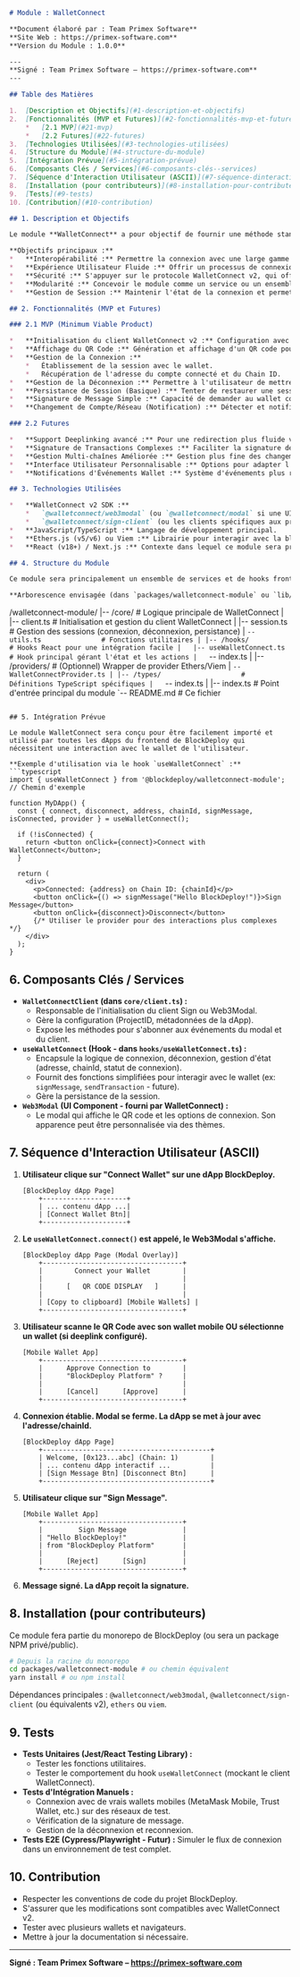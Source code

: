 ```markdown
# Module : WalletConnect

**Document élaboré par : Team Primex Software**
**Site Web : https://primex-software.com**
**Version du Module : 1.0.0**

---
**Signé : Team Primex Software – https://primex-software.com**
---

## Table des Matières

1.  [Description et Objectifs](#1-description-et-objectifs)
2.  [Fonctionnalités (MVP et Futures)](#2-fonctionnalités-mvp-et-futures)
    *   [2.1 MVP](#21-mvp)
    *   [2.2 Futures](#22-futures)
3.  [Technologies Utilisées](#3-technologies-utilisées)
4.  [Structure du Module](#4-structure-du-module)
5.  [Intégration Prévue](#5-intégration-prévue)
6.  [Composants Clés / Services](#6-composants-clés--services)
7.  [Séquence d'Interaction Utilisateur (ASCII)](#7-séquence-dinteraction-utilisateur-ascii)
8.  [Installation (pour contributeurs)](#8-installation-pour-contributeurs)
9.  [Tests](#9-tests)
10. [Contribution](#10-contribution)

## 1. Description et Objectifs

Le module **WalletConnect** a pour objectif de fournir une méthode standardisée et sécurisée permettant aux utilisateurs de connecter leurs wallets mobiles à la plateforme BlockDeploy et à ses dApps. Il s'agit d'un composant crucial pour l'interaction avec la blockchain, notamment pour les utilisateurs qui préfèrent gérer leurs actifs via des applications mobiles dédiées plutôt que des extensions de navigateur.

**Objectifs principaux :**
*   **Interopérabilité :** Permettre la connexion avec une large gamme de wallets mobiles supportant le protocole WalletConnect.
*   **Expérience Utilisateur Fluide :** Offrir un processus de connexion simple et intuitif via QR code ou deeplinking.
*   **Sécurité :** S'appuyer sur le protocole WalletConnect v2, qui offre des améliorations en termes de sécurité et de flexibilité par rapport à la v1.
*   **Modularité :** Concevoir le module comme un service ou un ensemble de hooks facilement intégrables par les autres dApps de BlockDeploy.
*   **Gestion de Session :** Maintenir l'état de la connexion et permettre la déconnexion.

## 2. Fonctionnalités (MVP et Futures)

### 2.1 MVP (Minimum Viable Product)

*   **Initialisation du client WalletConnect v2 :** Configuration avec l'ID de projet requis (ProjectID de WalletConnect Cloud).
*   **Affichage du QR Code :** Génération et affichage d'un QR code pour la connexion via wallet mobile.
*   **Gestion de la Connexion :**
    *   Établissement de la session avec le wallet.
    *   Récupération de l'adresse du compte connecté et du Chain ID.
*   **Gestion de la Déconnexion :** Permettre à l'utilisateur de mettre fin à la session WalletConnect.
*   **Persistance de Session (Basique) :** Tenter de restaurer une session active au rechargement de la page (via localStorage).
*   **Signature de Message Simple :** Capacité de demander au wallet connecté de signer un message textuel (UTF-8).
*   **Changement de Compte/Réseau (Notification) :** Détecter et notifier l'application si l'utilisateur change de compte ou de réseau dans son wallet.

### 2.2 Futures

*   **Support Deeplinking avancé :** Pour une redirection plus fluide vers les wallets mobiles.
*   **Signature de Transactions Complexes :** Faciliter la signature de différents types de transactions requises par les dApps de BlockDeploy.
*   **Gestion Multi-chaînes Améliorée :** Gestion plus fine des changements de réseaux et des permissions par chaîne.
*   **Interface Utilisateur Personnalisable :** Options pour adapter l'apparence du modal de connexion.
*   **Notifications d'Événements Wallet :** Système d'événements plus riche pour informer les dApps des actions du wallet.

## 3. Technologies Utilisées

*   **WalletConnect v2 SDK :**
    *   `@walletconnect/web3modal` (ou `@walletconnect/modal` si une UI custom est préférée) : Pour l'interface utilisateur du modal de connexion.
    *   `@walletconnect/sign-client` (ou les clients spécifiques aux providers ethers/viem) : Pour la logique de communication du protocole.
*   **JavaScript/TypeScript :** Langage de développement principal.
*   **Ethers.js (v5/v6) ou Viem :** Librairie pour interagir avec la blockchain une fois la connexion établie (formater les demandes de signature, etc.).
*   **React (v18+) / Next.js :** Contexte dans lequel ce module sera principalement utilisé au sein de BlockDeploy. Le module lui-même sera agnostique au framework autant que possible, mais des wrappers/hooks React seront fournis.

## 4. Structure du Module

Ce module sera principalement un ensemble de services et de hooks frontend. Il ne nécessite pas de backend propre.

**Arborescence envisagée (dans `packages/walletconnect-module` ou `lib/walletconnect`) :**
```
/walletconnect-module/
|-- /core/                     # Logique principale de WalletConnect
|   |-- client.ts              # Initialisation et gestion du client WalletConnect
|   |-- session.ts             # Gestion des sessions (connexion, déconnexion, persistance)
|   `-- utils.ts               # Fonctions utilitaires
|
|-- /hooks/                    # Hooks React pour une intégration facile
|   |-- useWalletConnect.ts    # Hook principal gérant l'état et les actions
|   `-- index.ts
|
|-- /providers/                # (Optionnel) Wrapper de provider Ethers/Viem
|   `-- WalletConnectProvider.ts
|
|-- /types/                    # Définitions TypeScript spécifiques
|   `-- index.ts
|
|-- index.ts                   # Point d'entrée principal du module
`-- README.md                  # Ce fichier
```

## 5. Intégration Prévue

Le module WalletConnect sera conçu pour être facilement importé et utilisé par toutes les dApps du frontend de BlockDeploy qui nécessitent une interaction avec le wallet de l'utilisateur.

**Exemple d'utilisation via le hook `useWalletConnect` :**
```typescript
import { useWalletConnect } from '@blockdeploy/walletconnect-module'; // Chemin d'exemple

function MyDApp() {
  const { connect, disconnect, address, chainId, signMessage, isConnected, provider } = useWalletConnect();

  if (!isConnected) {
    return <button onClick={connect}>Connect with WalletConnect</button>;
  }

  return (
    <div>
      <p>Connected: {address} on Chain ID: {chainId}</p>
      <button onClick={() => signMessage("Hello BlockDeploy!")}>Sign Message</button>
      <button onClick={disconnect}>Disconnect</button>
      {/* Utiliser le provider pour des interactions plus complexes */}
    </div>
  );
}
```

## 6. Composants Clés / Services

*   **`WalletConnectClient` (dans `core/client.ts`) :**
    *   Responsable de l'initialisation du client Sign ou Web3Modal.
    *   Gère la configuration (ProjectID, métadonnées de la dApp).
    *   Expose les méthodes pour s'abonner aux événements du modal et du client.
*   **`useWalletConnect` (Hook - dans `hooks/useWalletConnect.ts`) :**
    *   Encapsule la logique de connexion, déconnexion, gestion d'état (adresse, chainId, statut de connexion).
    *   Fournit des fonctions simplifiées pour interagir avec le wallet (ex: `signMessage`, `sendTransaction` - future).
    *   Gère la persistance de la session.
*   **`Web3Modal` (UI Component - fourni par WalletConnect) :**
    *   Le modal qui affiche le QR code et les options de connexion. Son apparence peut être personnalisée via des thèmes.

## 7. Séquence d'Interaction Utilisateur (ASCII)

1.  **Utilisateur clique sur "Connect Wallet" sur une dApp BlockDeploy.**
    ```
    [BlockDeploy dApp Page]
        +---------------------+
        | ... contenu dApp ...|
        | [Connect Wallet Btn]|
        +---------------------+
    ```
2.  **Le `useWalletConnect.connect()` est appelé, le Web3Modal s'affiche.**
    ```
    [BlockDeploy dApp Page (Modal Overlay)]
        +-----------------------------------+
        |        Connect your Wallet        |
        |                                   |
        |      [   QR CODE DISPLAY   ]      |
        |                                   |
        | [Copy to clipboard] [Mobile Wallets] |
        +-----------------------------------+
    ```
3.  **Utilisateur scanne le QR Code avec son wallet mobile OU sélectionne un wallet (si deeplink configuré).**
    ```
    [Mobile Wallet App]
        +-----------------------------------+
        |      Approve Connection to        |
        |      "BlockDeploy Platform" ?     |
        |                                   |
        |      [Cancel]      [Approve]      |
        +-----------------------------------+
    ```
4.  **Connexion établie. Modal se ferme. La dApp se met à jour avec l'adresse/chainId.**
    ```
    [BlockDeploy dApp Page]
        +------------------------------------------+
        | Welcome, [0x123...abc] (Chain: 1)        |
        | ... contenu dApp interactif ...          |
        | [Sign Message Btn] [Disconnect Btn]      |
        +------------------------------------------+
    ```
5.  **Utilisateur clique sur "Sign Message".**
    ```
    [Mobile Wallet App]
        +-----------------------------------+
        |         Sign Message              |
        | "Hello BlockDeploy!"              |
        | from "BlockDeploy Platform"       |
        |                                   |
        |      [Reject]      [Sign]         |
        +-----------------------------------+
    ```
6.  **Message signé. La dApp reçoit la signature.**

## 8. Installation (pour contributeurs)

Ce module fera partie du monorepo de BlockDeploy (ou sera un package NPM privé/public).
```bash
# Depuis la racine du monorepo
cd packages/walletconnect-module # ou chemin équivalent
yarn install # ou npm install
```
Dépendances principales : `@walletconnect/web3modal`, `@walletconnect/sign-client` (ou équivalents v2), `ethers` ou `viem`.

## 9. Tests

*   **Tests Unitaires (Jest/React Testing Library) :**
    *   Tester les fonctions utilitaires.
    *   Tester le comportement du hook `useWalletConnect` (mockant le client WalletConnect).
*   **Tests d'Intégration Manuels :**
    *   Connexion avec de vrais wallets mobiles (MetaMask Mobile, Trust Wallet, etc.) sur des réseaux de test.
    *   Vérification de la signature de message.
    *   Gestion de la déconnexion et reconnexion.
*   **Tests E2E (Cypress/Playwright - Futur) :** Simuler le flux de connexion dans un environnement de test complet.

## 10. Contribution

*   Respecter les conventions de code du projet BlockDeploy.
*   S'assurer que les modifications sont compatibles avec WalletConnect v2.
*   Tester avec plusieurs wallets et navigateurs.
*   Mettre à jour la documentation si nécessaire.

---
**Signé : Team Primex Software – https://primex-software.com**
```

